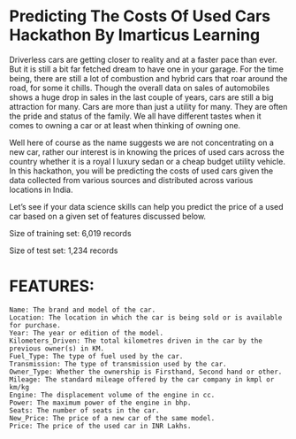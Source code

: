 # Predicting The Costs Of Used Cars Hackathon By Imarticus Learning

Driverless cars are getting closer to reality and at a faster pace than ever. But it is still a bit far fetched dream to have one in your garage. For the time being, there are still a lot of combustion and hybrid cars that roar around the road, for some it chills. Though the overall data on sales of automobiles shows a huge drop in sales in the last couple of years, cars are still a big attraction for many. Cars are more than just a utility for many. They are often the pride and status of the family. We all have different tastes when it comes to owning a car or at least when thinking of owning one.

Well here of course as the name suggests we are not concentrating on a new car, rather our interest is in knowing the prices of used cars across the country whether it is a royal l luxury sedan or a cheap budget utility vehicle. In this hackathon, you will be predicting the costs of used cars given the data collected from various sources and distributed across various locations in India.

Let’s see if your data science skills can help you predict the price of a used car based on a given set of features discussed below.

Size of training set: 6,019 records

Size of test set: 1,234 records

# FEATURES:
    Name: The brand and model of the car.
    Location: The location in which the car is being sold or is available for purchase.
    Year: The year or edition of the model.
    Kilometers_Driven: The total kilometres driven in the car by the previous owner(s) in KM.
    Fuel_Type: The type of fuel used by the car.
    Transmission: The type of transmission used by the car.
    Owner_Type: Whether the ownership is Firsthand, Second hand or other.
    Mileage: The standard mileage offered by the car company in kmpl or km/kg
    Engine: The displacement volume of the engine in cc.
    Power: The maximum power of the engine in bhp.
    Seats: The number of seats in the car.
    New_Price: The price of a new car of the same model.
    Price: The price of the used car in INR Lakhs.

